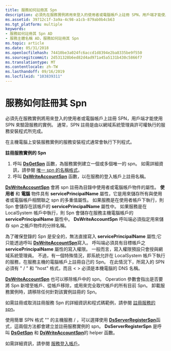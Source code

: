 ```yaml
---
title: 服務如何註冊其 Spn
description: 必須先在服務實例將用來登入的使用者或電腦帳戶上註冊 SPN，用戶端才能使用 SPN 來驗證服務的實例。
ms.assetid: 39712c1f-3a9a-4c98-a1cb-879ab0b4cb63
ms.tgt_platform: multiple
keywords:
- 服務如何註冊其 Spn AD
- 服務主體名稱 AD，服務如何註冊其 Spn
ms.topic: article
ms.date: 05/31/2018
ms.openlocfilehash: 74410be3a024fc6accd1d8394e2ba8335be9f550
ms.sourcegitcommit: 2d531328b6ed82d4ad971a45a5131b430c5866f7
ms.translationtype: MT
ms.contentlocale: zh-TW
ms.lasthandoff: 09/16/2019
ms.locfileid: "103839311"
---
```

# <a name="how-a-service-registers-its-spns"></a>服務如何註冊其 Spn

必須先在服務實例將用來登入的使用者或電腦帳戶上註冊 SPN，用戶端才能使用 SPN 來驗證服務的實例。 通常，SPN 註冊是由以網域系統管理員許可權執行的服務安裝程式所完成。

在主機電腦上安裝服務實例的服務安裝程式通常會執行下列程式。

**註冊服務實例的 Spn**

1.  呼叫 [**DsGetSpn**](/windows/desktop/api/Ntdsapi/nf-ntdsapi-dsgetspna) 函數，為服務實例建立一個或多個唯一的 spn。 如需詳細資訊，請參閱 [唯一 spn 的名稱格式](name-formats-for-unique-spns.md)。
2.  呼叫 [**DsWriteAccountSpn**](/windows/desktop/api/Ntdsapi/nf-ntdsapi-dswriteaccountspna) 函數，以在服務的登入帳戶上註冊名稱。

[**DsWriteAccountSpn**](/windows/desktop/api/Ntdsapi/nf-ntdsapi-dswriteaccountspna) 會將 spn 註冊為目錄中使用者或電腦帳戶物件的屬性。 **使用者** 和 **電腦** 物件具有 **servicePrincipalName** 屬性，它是用來儲存所有與使用者或電腦帳戶相關聯之 spn 的多重值屬性。 如果服務是在使用者帳戶下執行，則 Spn 會儲存在該帳戶的 **servicePrincipalName** 屬性中。 如果服務是在 LocalSystem 帳戶中執行，則 Spn 會儲存在服務主機電腦帳戶的 **servicePrincipalName** 屬性中。 **DsWriteAccountSpn** 呼叫端必須指定用來儲存 spn 之帳戶物件的分辨名稱。

為了確保登錄的 Spn 是安全的，無法直接寫入 **servicePrincipalName** 屬性;它只能透過呼叫 [**DsWriteAccountSpn**](/windows/desktop/api/Ntdsapi/nf-ntdsapi-dswriteaccountspna)寫入。 呼叫端必須具有目標帳戶之 **servicePrincipalName** 屬性的寫入權限。 一般而言，寫入權限預設只會授與網域系統管理員。 不過，有一個特殊情況，即系統允許在 LocalSystem 帳戶下執行的服務，在服務主機的電腦帳戶上註冊自己的 Spn。 在此情況下，所寫入的 SPN 必須有 " <service class> / <host> " 和 "host" 格式，而且 &lt; &gt; 必須是本機電腦的 DNS 名稱。

[**DsWriteAccountSpn**](/windows/desktop/api/Ntdsapi/nf-ntdsapi-dswriteaccountspna) 也可以移除帳戶中的 spn。 Operation 參數會指出是否要將 Spn 新增至帳戶、從帳戶移除，或用來完全取代帳戶的所有目前 Spn。 卸載服務實例時，請移除任何針對該實例註冊的 Spn。

如需註冊或取消註冊服務 Spn 的詳細資訊和程式碼範例，請參閱 [註冊服務的 spn](registering-the-spns-for-a-service.md)。

使用簡單 SPN 格式 "" 的主機服務 <service class> / <host> ，可以選擇使用 [**DsServerRegisterSpn**](/windows/desktop/api/Ntdsapi/nf-ntdsapi-dsserverregisterspna)函式，這兩個方法都會建立並註冊服務實例的 spn。 **DsServerRegisterSpn** 是呼叫 [**DsGetSpn**](/windows/desktop/api/Ntdsapi/nf-ntdsapi-dsgetspna) 和 [**DsWriteAccountSpn**](/windows/desktop/api/Ntdsapi/nf-ntdsapi-dswriteaccountspna)的 helper 函數。

如需詳細資訊，請參閱 [服務登入帳戶](service-logon-accounts.md)。

 

 




